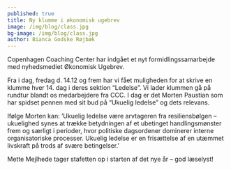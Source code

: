 ```yaml
---
published: true
title: Ny klumme i økonomisk ugebrev
image: /img/blog/class.jpg
bg-image: /img/blog/class.jpg
author: Bianca Godske Røjbæk
---
```


Copenhagen Coaching Center har indgået et nyt formidlingssamarbejde med nyhedsmediet Økonomisk Ugebrev.

Fra i dag, fredag d. 14.12 og frem har vi fået muligheden for at skrive en klumme hver 14. dag i deres sektion “Ledelse”. Vi lader klummen gå på rundtur blandt os medarbejdere fra CCC. I dag er det Morten Paustian som har spidset pennen med sit bud på “Ukuelig ledelse” og dets relevans.

Ifølge Morten kan: ’Ukuelig ledelse være arvtageren fra resiliensbølgen – ukuelighed synes at trække betydningen af et ubetinget handlingsmønster frem og særligt i perioder, hvor politiske dagsordener dominerer interne organisatoriske processer. Ukuelig ledelse er en frisættelse af en utæmmet livskraft på trods af svære betingelser.’

Mette Mejlhede tager stafetten op i starten af det nye år – god læselyst!